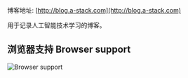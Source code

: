 博客地址: [http://blog.a-stack.com](http://blog.a-stack.com)

用于记录人工智能技术学习的博客。

## 浏览器支持 Browser support

![Browser support](http://iissnan.com/nexus/next/browser-support.png)